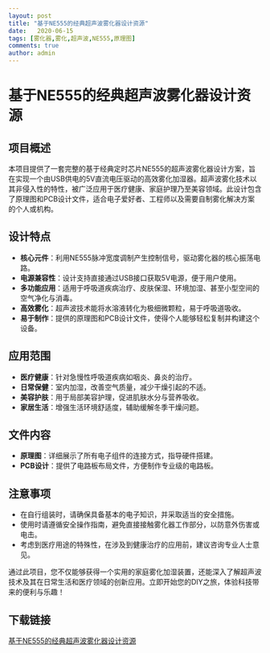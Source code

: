 ```yaml
---
layout: post
title: "基于NE555的经典超声波雾化器设计资源"
date:   2020-06-15
tags: [雾化器,雾化,超声波,NE555,原理图]
comments: true
author: admin
---
```

# 基于NE555的经典超声波雾化器设计资源

## 项目概述

本项目提供了一套完整的基于经典定时芯片NE555的超声波雾化器设计方案，旨在实现一个由USB供电的5V直流电压驱动的高效雾化加湿器。超声波雾化技术以其非侵入性的特性，被广泛应用于医疗健康、家庭护理乃至美容领域。此设计包含了原理图和PCB设计文件，适合电子爱好者、工程师以及需要自制雾化解决方案的个人或机构。

## 设计特点

- **核心元件**：利用NE555脉冲宽度调制产生控制信号，驱动雾化器的核心振荡电路。
- **电源兼容性**：设计支持直接通过USB接口获取5V电源，便于用户使用。
- **多功能应用**：适用于呼吸道疾病治疗、皮肤保湿、环境加湿、甚至小型空间的空气净化与消毒。
- **高效雾化**：超声波技术能将水溶液转化为极细微颗粒，易于呼吸道吸收。
- **易于制作**：提供的原理图和PCB设计文件，使得个人能够轻松复制并构建这个设备。

## 应用范围

- **医疗健康**：针对急慢性呼吸道疾病如咽炎、鼻炎的治疗。
- **日常保健**：室内加湿，改善空气质量，减少干燥引起的不适。
- **美容护肤**：用于局部美容护理，促进肌肤水分与营养吸收。
- **家居生活**：增强生活环境舒适度，辅助缓解冬季干燥问题。

## 文件内容

- **原理图**：详细展示了所有电子组件的连接方式，指导硬件搭建。
- **PCB设计**：提供了电路板布局文件，方便制作专业级的电路板。
  
## 注意事项

- 在自行组装时，请确保具备基本的电子知识，并采取适当的安全措施。
- 使用时请遵循安全操作指南，避免直接接触雾化器工作部分，以防意外伤害或电击。
- 考虑到医疗用途的特殊性，在涉及到健康治疗的应用前，建议咨询专业人士意见。

通过此项目，您不仅能够获得一个实用的家庭雾化加湿装置，还能深入了解超声波技术及其在日常生活和医疗领域的创新应用。立即开始您的DIY之旅，体验科技带来的便利与乐趣！

## 下载链接

[基于NE555的经典超声波雾化器设计资源](https://pan.quark.cn/s/eaf3ed40e1e3)